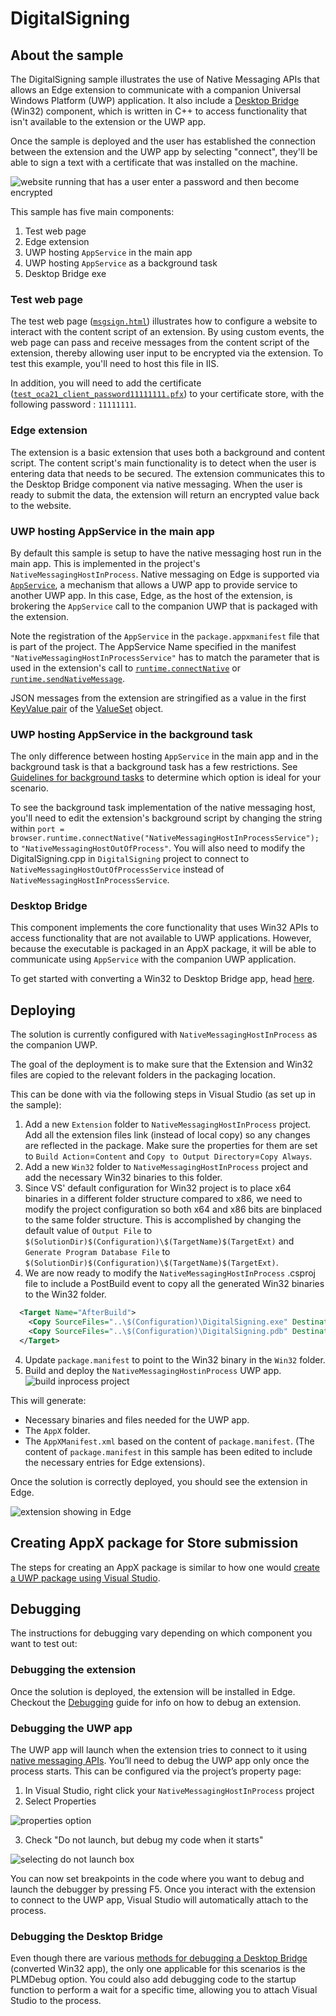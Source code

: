 # DigitalSigning

## About the sample

The DigitalSigning sample illustrates the use of Native Messaging APIs that allows an Edge extension to communicate with a companion Universal Windows Platform (UWP) application. It also include a [Desktop Bridge](https://developer.microsoft.com/windows/bridges/desktop) (Win32) component, which is written in C++ to access functionality that isn't available to the extension or the UWP app.

Once the sample is deployed and the user has established the connection between the extension and the UWP app by selecting "connect", they'll be able to sign a text with a certificate that was installed on the machine.

![website running that has a user enter a password and then become encrypted](../media/digitalsigningsamplerunning.png)


This sample has five main components:

1. Test web page
2. Edge extension
2. UWP hosting `AppService` in the main app
3. UWP hosting `AppService` as a background task
4. Desktop Bridge exe


### Test web page

The test web page ([`msgsign.html`](./msgsign.html)) illustrates how to configure a website to interact with the content script of an extension. By using custom events, the web page can pass and receive messages from the content script of the extension, thereby allowing user input to be encrypted via the extension. To test this example, you'll need to host this file in IIS.

In addition, you will need to add the certificate ([`test_oca21_client_password11111111.pfx`](./test_oca21_client_password11111111.pfx)) to your certificate store, with the following password : `11111111`. 

### Edge extension

The extension is a basic extension that uses both a background and content script. The content script's main functionality is to detect when the user is entering data that needs to be secured. The extension communicates this to the Desktop Bridge component via native messaging. When the user is ready to submit the data, the extension will return an encrypted value back to the website.

### UWP hosting AppService in the main app

By default this sample is setup to have the native messaging host run in the main app. This is implemented in the project's `NativeMessagingHostInProcess`. Native messaging on Edge is supported via [`AppService`](https://msdn.microsoft.com/windows/uwp/launch-resume/how-to-create-and-consume-an-app-service), a mechanism that allows a UWP app to provide service to another UWP app. In this case, Edge, as the host of the extension, is brokering the `AppService` call to the companion UWP that is packaged with the extension.

Note the registration of the `AppService` in the `package.appxmanifest` file that is part of the project. The AppService Name specified in the manifest `"NativeMessagingHostInProcessService"` has to match the parameter that is used in the extension's call to [`runtime.connectNative`](https://developer.mozilla.org/Add-ons/WebExtensions/API/runtime/connectNative) or [`runtime.sendNativeMessage`](https://developer.mozilla.org/en-US/Add-ons/WebExtensions/API/runtime/sendNativeMessage).

JSON messages from the extension are stringified as a value in the first [KeyValue pair](https://msdn.microsoft.com//library/windows/apps/5tbh8a42) of the [ValueSet](https://msdn.microsoft.com/library/windows/apps/dn636131) object.

### UWP hosting AppService in the background task

The only difference between hosting `AppService` in the main app and in the background task is that a background task has a few restrictions. See [Guidelines for background tasks](https://msdn.microsoft.com/windows/uwp/launch-resume/guidelines-for-background-tasks) to determine which option is ideal for your scenario.

To see the background task implementation of the native messaging host, you'll need to edit the extension's background script by changing the string within `port = browser.runtime.connectNative("NativeMessagingHostInProcessService");` to `"NativeMessagingHostOutOfProcess"`. You will also need to modify the DigitalSigning.cpp in `DigitalSigning` project to connect to `NativeMessagingHostOutOfProcessService` instead of `NativeMessagingHostInProcessService`.

### Desktop Bridge
This component implements the core functionality that uses Win32 APIs to access functionality that are not available to UWP applications. However, because the executable is packaged in an AppX package, it will be able to communicate using `AppService` with the companion UWP application.

To get started with converting a Win32 to Desktop Bridge app, head [here](https://msdn.microsoft.com/windows/uwp/porting/desktop-to-uwp-run-desktop-app-converter).




## Deploying
The solution is currently configured with `NativeMessagingHostInProcess` as the companion UWP. 

The goal of the deployment is to make sure that the Extension and Win32 files are copied to the relevant folders in the packaging location.


This can be done with via the following steps in Visual Studio (as set up in the sample):

1.	Add a new `Extension` folder to `NativeMessagingHostInProcess` project. Add all the extension files link (instead of local copy) so any changes are reflected in the package. Make sure the properties for them are set to `Build Action`=`Content` and `Copy to Output Directory`=`Copy Always`. 
2. Add a new `Win32` folder to `NativeMessagingHostInProcess` project and add the necessary Win32 binaries to this folder. 
3. Since VS' default configuration for Win32 project is to place x64 binaries in a different folder structure compared to x86, we need to modify the project configuration so both x64 and x86 bits are binplaced to the same folder structure. This is accomplished by changing the default value of `Output File` to `$(SolutionDir)$(Configuration)\$(TargetName)$(TargetExt)` and `Generate Program Database File` to  `$(SolutionDir)$(Configuration)\$(TargetName)$(TargetExt)`. 
4.	We are now ready to modify the `NativeMessagingHostInProcess` .csproj file to include a PostBuild event to copy all the generated Win32 binaries to the Win32 folder.

```xml
  <Target Name="AfterBuild">
    <Copy SourceFiles="..\$(Configuration)\DigitalSigning.exe" DestinationFolder="win32" />
    <Copy SourceFiles="..\$(Configuration)\DigitalSigning.pdb" DestinationFolder="win32" />
  </Target>
  ```

4.	Update `package.manifest` to point to the Win32 binary in the `Win32` folder.
5.	Build and deploy the `NativeMessagingHostinProcess` UWP app.
 ![build inprocess project](../media/buildnativemessaginghostinprocess.png)

 This will generate:
 -	Necessary binaries and files needed for the UWP app.
 -	The `AppX` folder.
 -	The `AppXManifest.xml` based on the content of `package.manifest`. (The content of `package.manifest` in this sample has been edited to include the necessary entries for Edge extensions).

Once the solution is correctly deployed, you should see the extension in Edge.

![extension showing in Edge](../media/digitalsigningextension.png)

## Creating AppX package for Store submission
The steps for creating an AppX package is similar to how one would [create a UWP package using Visual Studio](https://docs.microsoft.com/en-us/windows/uwp/packaging/packaging-uwp-apps#create-an-app-package).


## Debugging
The instructions for debugging vary depending on which component you want to test out:

### Debugging the extension
Once the solution is deployed, the extension will be installed in Edge. Checkout the [Debugging](https://developer.microsoft.com/microsoft-edge/platform/documentation/extensions/guides/debugging-extensions/) guide for info on how to debug an extension.


### Debugging the UWP app
The UWP app will launch when the extension tries to connect to it using [native messaging APIs](https://developer.mozilla.org/Add-ons/WebExtensions/API/runtime/connectNative). You’ll need to debug the UWP app only once the process starts. This can be configured via the project’s property page:

1.	In Visual Studio, right click your `NativeMessagingHostInProcess` project
2.	Select Properties

 ![properties option](../media/properties.png)
 
3.	Check "Do not launch, but debug my code when it starts"

 ![selecting do not launch box](../media/donotlaunch.png)

You can now set breakpoints in the code where you want to debug and launch the debugger by pressing F5. Once you interact with the extension to connect to the UWP app, Visual Studio will automatically attach to the process.


### Debugging the Desktop Bridge
Even though there are various [methods for debugging a Desktop Bridge](https://msdn.microsoft.com/windows/uwp/porting/desktop-to-uwp-debug) (converted Win32 app), the only one applicable for this scenarios is the PLMDebug option. You could also add debugging code to the startup function to perform a wait for a specific time, allowing you to attach Visual Studio to the process.
